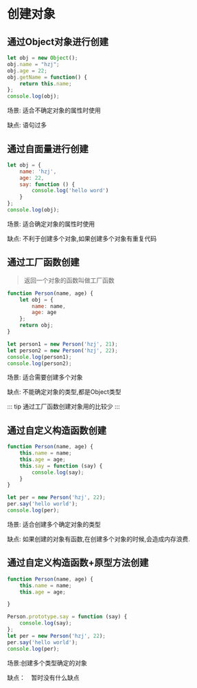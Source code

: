 # 创建对象

## 通过Object对象进行创建

```javascript
let obj = new Object();
obj.name = "hzj";
obj.age = 22;
obj.getName = function() {
    return this.name;
};
console.log(obj);
```

场景: 适合不确定对象的属性时使用

缺点: 语句过多

## 通过自面量进行创建

```javascript
let obj = {
    name: 'hzj',
    age: 22,
    say: function () {
        console.log('hello word')
    }
};
console.log(obj);
```

场景: 适合确定对象的属性时使用

缺点: 不利于创建多个对象,如果创建多个对象有重复代码

## 通过工厂函数创建

> 返回一个对象的函数叫做工厂函数

```javascript
function Person(name, age) {
    let obj = {
        name: name,
        age: age
    };
    return obj;
}

let person1 = new Person('hzj', 21);
let person2 = new Person('hzj', 22);
console.log(person1);
console.log(person2);
```

场景: 适合需要创建多个对象

缺点: 不能确定对象的类型,都是Object类型

::: tip
通过工厂函数创建对象用的比较少
:::

## 通过自定义构造函数创建

```javascript
function Person(name, age) {
    this.name = name;
    this.age = age;
    this.say = function (say) {
        console.log(say);
    }
}

let per = new Person('hzj', 22);
per.say('hello world');
console.log(per);
```

场景: 适合创建多个确定对象的类型

缺点: 如果创建的对象有函数,在创建多个对象的时候,会造成内存浪费.

## 通过自定义构造函数+原型方法创建

```javascript
function Person(name, age) {
    this.name = name;
    this.age = age;

}

Person.prototype.say = function (say) {
    console.log(say);
};
let per = new Person('hzj', 22);
per.say('hello world');
console.log(per);
```

场景:创建多个类型确定的对象

缺点：　暂时没有什么缺点
